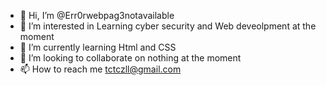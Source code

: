 - 👋 Hi, I’m @Err0rwebpag3notavailable
- 👀 I’m interested in Learning cyber security and Web deveolpment at the moment
- 🌱 I’m currently learning Html and CSS
- 💞️ I’m looking to collaborate on nothing at the moment
- 📫 How to reach me tctczll@gmail.com

<!---
Err0rwebpag3notavailable/Err0rwebpag3notavailable is a ✨ special ✨ repository because its `README.md` (this file) appears on your GitHub profile.
You can click the Preview link to take a look at your changes.
--->
